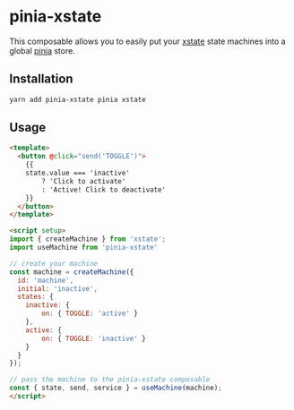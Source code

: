 # pinia-xstate

This composable allows you to easily put your [xstate](https://github.com/statelyai/xstate) state machines into a global [pinia](https://pinia.esm.dev/) store.

## Installation

```sh
yarn add pinia-xstate pinia xstate
```

## Usage

```html
<template>
  <button @click="send('TOGGLE')">
    {{
    state.value === 'inactive'
        ? 'Click to activate'
        : 'Active! Click to deactivate'
    }}
  </button>
</template>

<script setup>
import { createMachine } from 'xstate';
import useMachine from 'pinia-xstate'

// create your machine
const machine = createMachine({
  id: 'machine',
  initial: 'inactive',
  states: {
    inactive: {
        on: { TOGGLE: 'active' }
    },
    active: {
        on: { TOGGLE: 'inactive' }
    }
  }
});

// pass the machine to the pinia-xstate composable
const { state, send, service } = useMachine(machine);
</script>
```
